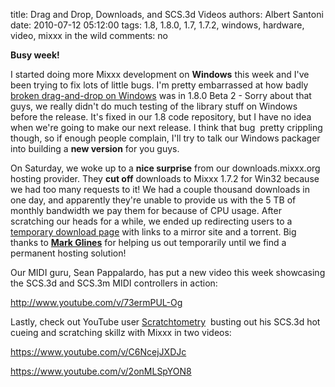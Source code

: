 title: Drag and Drop, Downloads, and SCS.3d Videos
authors: Albert Santoni
date: 2010-07-12 05:12:00
tags: 1.8, 1.8.0, 1.7, 1.7.2, windows, hardware, video, mixxx in the wild
comments: no

**Busy week!**

I started doing more Mixxx development on **Windows** this week and I've been trying to fix lots of little bugs.
I'm pretty embarrassed at how badly [broken drag-and-drop on Windows](https://bugs.launchpad.net/mixxx/+bug/325337) was in 1.8.0 Beta 2 - Sorry about that guys, we really didn't do much testing of the library stuff on Windows before the release.
It's fixed in our 1.8 code repository, but I have no idea when we're going to make our next release.
I think that bug  pretty crippling though, so if enough people complain, I'll try to talk our Windows packager into building a **new version** for you guys.

On Saturday, we woke up to a **nice surprise** from our downloads.mixxx.org hosting provider.
They **cut off** downloads to Mixxx 1.7.2 for Win32 because we had too many requests to it!
We had a couple thousand downloads in one day, and apparently they're unable to provide us with the 5 TB of monthly bandwidth we pay them for because of CPU usage.
After scratching our heads for a while, we ended up redirecting users to a [temporary download page](http://downloads.mixxx.org/mixxx-1.7.2/mixxx-1.7.2-win32.html) with links to a mirror site and a torrent.
Big thanks to **[Mark Glines](http://www.glines.org/)** for helping us out temporarily until we find a permanent hosting solution!

Our MIDI guru, Sean Pappalardo, has put a new video this week showcasing the SCS.3d and SCS.3m MIDI controllers in action:

http://www.youtube.com/v/73ermPUL-Og

Lastly, check out YouTube user [Scratchtometry](http://www.youtube.com/user/Scratchometry)  busting out his SCS.3d hot cueing and scratching skillz with Mixxx in two videos:

https://www.youtube.com/v/C6NcejJXDJc

https://www.youtube.com/v/2onMLSpYON8
